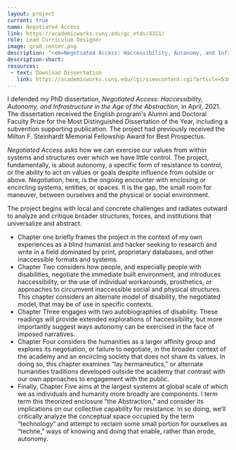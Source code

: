 ```yaml
---
layout: project
current: true
name: Negotiated Access
link: https://academicworks.cuny.edu/gc_etds/4311/
role: Lead Curriculum Designer
image: grad_center.png
description: "<em>Negotiated Access: Haccessibility, Autonomy, and Infrastructure in the Age of the Abstraction</em> is a dissertation and book project that explores how to contend with, and live within, systems over which we have little control."
description-short: 
resources:
 - text: Download Dissertation
   link: https://academicworks.cuny.edu/cgi/viewcontent.cgi?article=5363&context=gc_etds
---
```


<p>
I defended my PhD dissertation, <em>Negotiated Access: Haccessibility, Autonomy, and Infrastructure in the Age of the Abstraction</em>, in April, 2021. The dissertation received the English program's Alumni and Doctoral Faculty Prize for the Most Distinguished Dissertation of the Year, including a subvention supporting publication. The project had previously received the Milton F. Steinhardt Memorial Fellowship Award for Best Prospectus.
</p>

<p>
<em>Negotiated Access</em> asks how we can exercise our values from within systems and structures over which we have little control. The project, fundamentally, is about autonomy, a specific form of resistance to control, or the ability to act on values or goals despite influence from outside or above. Negotiation, here, is the ongoing encounter with enclosing or encircling systems, entities, or spaces. It is the gap, the small room for maneuver, between ourselves and the physical or social environment.
</p>

<p>
The project begins with local and concrete challenges and radiates outward to analyze and critique broader structures, forces, and institutions that universalize and abstract.
</p>

<ul>
<li>Chapter one briefly frames the project in the context of my own experiences as a blind humanist and hacker seeking to research and write in a field dominated by print, proprietary databases, and other inaccessible formats and systems.</li>
<li>Chapter Two considers how people, and especially people with disabilities, negotiate the immediate built environment, and introduces haccessibility, or the use of individual workarounds, prosthetics, or approaches to circumvent inaccessible social and physical structures. This chapter considers an alternate model of disability, the negotiated model, that may be of use in specific contexts.</li>
<li>Chapter Three engages with two autobiographies of disability. These readings will provide extended explorations of haccessibility, but more importantly suggest ways autonomy can be exercised in the face of imposed narratives. </li>
<li>Chapter Four considers the humanities as a larger affinity group and explores its negotiation, or failure to negotiate, in the broader context of the academy and an encircling society that does not share its values. In doing so, this chapter examines “lay hermaneutics,” or alternate humanities traditions developed outside the academy that contrast with our own approaches to engagement with the public.</li>
<li>Finally, Chapter Five aims at the largest systems at global scale of which we as individuals and humanity more broadly are components. I term term this theorized enclosure “the Abstraction,” and consider its implications on our collective capability for resistance. In so doing, we’ll critically analyze the conceptual space occupied by the term “technology” and attempt to reclaim some small portion for ourselves as “techne,” ways of knowing and doing that enable, rather than erode, autonomy.</li>
</ul>


